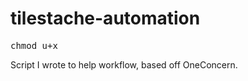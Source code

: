 # tilestache-automation

<pre>chmod u+x</pre>

Script I wrote to help workflow, based off OneConcern.
